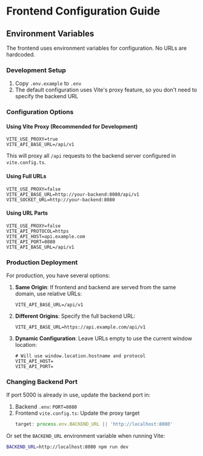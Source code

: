 # Frontend Configuration Guide

## Environment Variables

The frontend uses environment variables for configuration. No URLs are hardcoded.

### Development Setup

1. Copy `.env.example` to `.env`
2. The default configuration uses Vite's proxy feature, so you don't need to specify the backend URL

### Configuration Options

#### Using Vite Proxy (Recommended for Development)
```env
VITE_USE_PROXY=true
VITE_API_BASE_URL=/api/v1
```

This will proxy all `/api` requests to the backend server configured in `vite.config.ts`.

#### Using Full URLs
```env
VITE_USE_PROXY=false
VITE_API_BASE_URL=http://your-backend:8080/api/v1
VITE_SOCKET_URL=http://your-backend:8080
```

#### Using URL Parts
```env
VITE_USE_PROXY=false
VITE_API_PROTOCOL=https
VITE_API_HOST=api.example.com
VITE_API_PORT=8080
VITE_API_BASE_URL=/api/v1
```

### Production Deployment

For production, you have several options:

1. **Same Origin**: If frontend and backend are served from the same domain, use relative URLs:
   ```env
   VITE_API_BASE_URL=/api/v1
   ```

2. **Different Origins**: Specify the full backend URL:
   ```env
   VITE_API_BASE_URL=https://api.example.com/api/v1
   ```

3. **Dynamic Configuration**: Leave URLs empty to use the current window location:
   ```env
   # Will use window.location.hostname and protocol
   VITE_API_HOST=
   VITE_API_PORT=
   ```

### Changing Backend Port

If port 5000 is already in use, update the backend port in:

1. Backend `.env`: `PORT=8080`
2. Frontend `vite.config.ts`: Update the proxy target
   ```ts
   target: process.env.BACKEND_URL || 'http://localhost:8080'
   ```

Or set the `BACKEND_URL` environment variable when running Vite:
```bash
BACKEND_URL=http://localhost:8080 npm run dev
```
